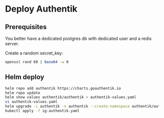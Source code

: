 # Deploy Authentik

## Prerequisites

You better have a dedicated postgres db with dedicated user and a redis server.

Create a random secret_key:

```bash
openssl rand 60 | base64 -w 0
```

## Helm deploy

```bash
helm repo add authentik https://charts.goauthentik.io
helm repo update
helm show values authentik/authentik > authentik-values.yaml
vi authentik-values.yaml
helm upgrade -i authentik -n authentik --create-namespace authentik/authentik -f authentik-values.yaml
kubectl apply -f ig-authentik.yaml
```
